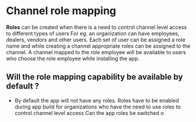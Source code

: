 # Channel role mapping

**Roles** can be created when there is a need to control channel level access to different types of users
For eg. an organization can have employees, dealers, vendors and other users. Each set of user can be assigned a role name and while creating a channel appropriate roles can be assigned to the channel. 
A channel mapped to the role employee will be available to users who choose the role employee while installing the app.

## Will the role mapping capability be available by default ?
- By default the app will not have any roles. Roles have to be enabled during app build for organizations who have the need to use roles to control channel level access
Can the app roles be switched o

<!--stackedit_data:
eyJoaXN0b3J5IjpbLTExNDE3Mzc2MDAsNTIyMjAwMTVdfQ==
-->